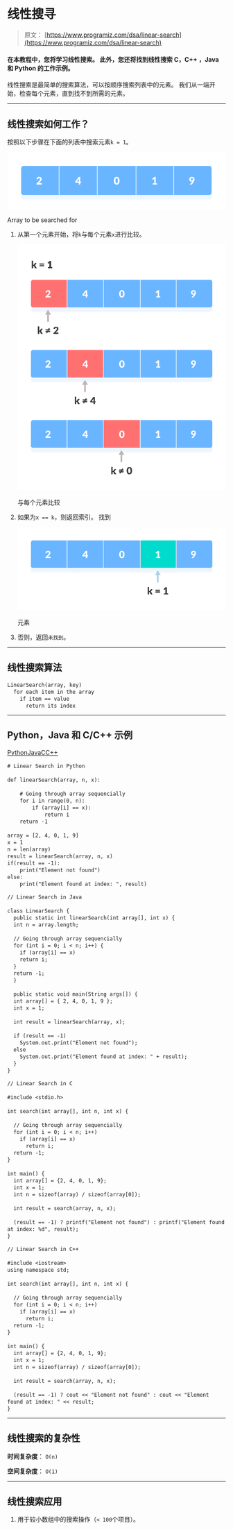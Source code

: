 # 线性搜寻

> 原文： [https://www.programiz.com/dsa/linear-search](https://www.programiz.com/dsa/linear-search)

#### 在本教程中，您将学习线性搜索。 此外，您还将找到线性搜索 C，C++ ，Java 和 Python 的工作示例。

线性搜索是最简单的搜索算法，可以按顺序搜索列表中的元素。 我们从一端开始，检查每个元素，直到找不到所需的元素。

* * *

## 线性搜索如何工作？

按照以下步骤在下面的列表中搜索元素`k = 1`。

![Initial array](img/99440e6ff5db6cfe7b0eb8f8d6a1a3ff.png "Linear Search Array")

Array to be searched for



1.  从第一个元素开始，将`k`与每个元素`x`进行比较。

    ![Element not found](img/1e5d2f06d610d17c80832f5d2bd26930.png "Linear Search")

    与每个元素比较

    

2.  如果为`x == k`，则返回索引。 找到

    ![Element found](img/b49062e9d8b17385e826a90da37cd1dd.png "Linear Search")

    元素

    

3.  否则，返回`未找到`。

* * *

## 线性搜索算法

```
LinearSearch(array, key)
  for each item in the array
    if item == value
      return its index
```

* * *

## Python，Java 和 C/C++ 示例

[Python](#python-code)[Java](#java-code)[C](#c-code)[C++](#cpp-code)

```
# Linear Search in Python

def linearSearch(array, n, x):

    # Going through array sequencially
    for i in range(0, n):
        if (array[i] == x):
            return i
    return -1

array = [2, 4, 0, 1, 9]
x = 1
n = len(array)
result = linearSearch(array, n, x)
if(result == -1):
    print("Element not found")
else:
    print("Element found at index: ", result)
```

```
// Linear Search in Java

class LinearSearch {
  public static int linearSearch(int array[], int x) {
  int n = array.length;

  // Going through array sequencially
  for (int i = 0; i < n; i++) {
    if (array[i] == x)
    return i;
  }
  return -1;
  }

  public static void main(String args[]) {
  int array[] = { 2, 4, 0, 1, 9 };
  int x = 1;

  int result = linearSearch(array, x);

  if (result == -1)
    System.out.print("Element not found");
  else
    System.out.print("Element found at index: " + result);
  }
}
```

```
// Linear Search in C

#include <stdio.h>

int search(int array[], int n, int x) {

  // Going through array sequencially
  for (int i = 0; i < n; i++)
    if (array[i] == x)
      return i;
  return -1;
}

int main() {
  int array[] = {2, 4, 0, 1, 9};
  int x = 1;
  int n = sizeof(array) / sizeof(array[0]);

  int result = search(array, n, x);

  (result == -1) ? printf("Element not found") : printf("Element found at index: %d", result);
}
```

```
// Linear Search in C++

#include <iostream>
using namespace std;

int search(int array[], int n, int x) {

  // Going through array sequencially
  for (int i = 0; i < n; i++)
    if (array[i] == x)
      return i;
  return -1;
}

int main() {
  int array[] = {2, 4, 0, 1, 9};
  int x = 1;
  int n = sizeof(array) / sizeof(array[0]);

  int result = search(array, n, x);

  (result == -1) ? cout << "Element not found" : cout << "Element found at index: " << result;
}
```

* * *

## 线性搜索的复杂性

**时间复杂度**： `O(n)`

**空间复杂度**： `O(1)`

* * *

## 线性搜索应用

1.  用于较小数组中的搜索操作（`< 100`个项目）。